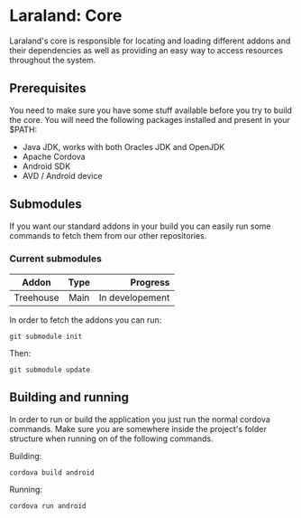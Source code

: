 # Laraland: Core
Laraland's core is responsible for locating and loading different addons and their dependencies as well as providing an easy way to access resources throughout the system.

## Prerequisites
You need to make sure you have some stuff available before you try to build the core. You will need the following packages installed and present in your $PATH:
- Java JDK, works with both Oracles JDK and OpenJDK
- Apache Cordova
- Android SDK
- AVD / Android device


## Submodules
If you want our standard addons in your build you can easily run some commands to fetch them from our other repositories.

### Current submodules
| Addon        | Type   | Progress        |
|--------------|:------:|----------------:|
| Treehouse    | Main   | In developement |

In order to fetch the addons you can run:
```
git submodule init
```
Then:
```
git submodule update
```
## Building and running
In order to run or build the application you just run the normal cordova commands. Make sure you are somewhere inside the project's folder structure when running on of the following commands.

Building:
```
cordova build android
```

Running:
```
cordova run android
```